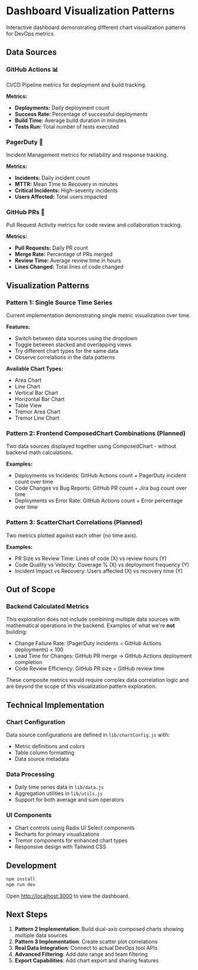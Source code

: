 # Dashboard Visualization Patterns

Interactive dashboard demonstrating different chart visualization patterns for DevOps metrics.

## Data Sources

### GitHub Actions 📊

CI/CD Pipeline metrics for deployment and build tracking.

**Metrics:**

- **Deployments:** Daily deployment count
- **Success Rate:** Percentage of successful deployments
- **Build Time:** Average build duration in minutes
- **Tests Run:** Total number of tests executed

### PagerDuty 🚨

Incident Management metrics for reliability and response tracking.

**Metrics:**

- **Incidents:** Daily incident count
- **MTTR:** Mean Time to Recovery in minutes
- **Critical Incidents:** High-severity incidents
- **Users Affected:** Total users impacted

### GitHub PRs 🔀

Pull Request Activity metrics for code review and collaboration tracking.

**Metrics:**

- **Pull Requests:** Daily PR count
- **Merge Rate:** Percentage of PRs merged
- **Review Time:** Average review time in hours
- **Lines Changed:** Total lines of code changed

## Visualization Patterns

### Pattern 1: Single Source Time Series

Current implementation demonstrating single metric visualization over time.

**Features:**

- Switch between data sources using the dropdown
- Toggle between stacked and overlapping views
- Try different chart types for the same data
- Observe correlations in the data patterns

**Available Chart Types:**

- Area Chart
- Line Chart
- Vertical Bar Chart
- Horizontal Bar Chart
- Table View
- Tremor Area Chart
- Tremor Line Chart

### Pattern 2: Frontend ComposedChart Combinations (Planned)

Two data sources displayed together using ComposedChart - without backend math calculations.

**Examples:**

- Deployments vs Incidents: GitHub Actions count + PagerDuty incident count over time
- Code Changes vs Bug Reports: GitHub PR count + Jira bug count over time
- Deployments vs Error Rate: GitHub Actions count + Error percentage over time

### Pattern 3: ScatterChart Correlations (Planned)

Two metrics plotted against each other (no time axis).

**Examples:**

- PR Size vs Review Time: Lines of code (X) vs review hours (Y)
- Code Quality vs Velocity: Coverage % (X) vs deployment frequency (Y)
- Incident Impact vs Recovery: Users affected (X) vs recovery time (Y)

## Out of Scope

### Backend Calculated Metrics

This exploration does not include combining multiple data sources with mathematical operations in the backend. Examples of what we're **not** building:

- Change Failure Rate: (PagerDuty incidents ÷ GitHub Actions deployments) × 100
- Lead Time for Changes: GitHub PR merge → GitHub Actions deployment completion
- Code Review Efficiency: GitHub PR size ÷ GitHub review time

These composite metrics would require complex data correlation logic and are beyond the scope of this visualization pattern exploration.

## Technical Implementation

### Chart Configuration

Data source configurations are defined in `lib/chartConfig.js` with:

- Metric definitions and colors
- Table column formatting
- Data source metadata

### Data Processing

- Daily time series data in `lib/data.js`
- Aggregation utilities in `lib/utils.js`
- Support for both average and sum operators

### UI Components

- Chart controls using Radix UI Select components
- Recharts for primary visualizations
- Tremor components for enhanced chart types
- Responsive design with Tailwind CSS

## Development

```bash
npm install
npm run dev
```

Open [http://localhost:3000](http://localhost:3000) to view the dashboard.

## Next Steps

1. **Pattern 2 Implementation**: Build dual-axis composed charts showing multiple data sources
2. **Pattern 3 Implementation**: Create scatter plot correlations
3. **Real Data Integration**: Connect to actual DevOps tool APIs
4. **Advanced Filtering**: Add date range and team filtering
5. **Export Capabilities**: Add chart export and sharing features
